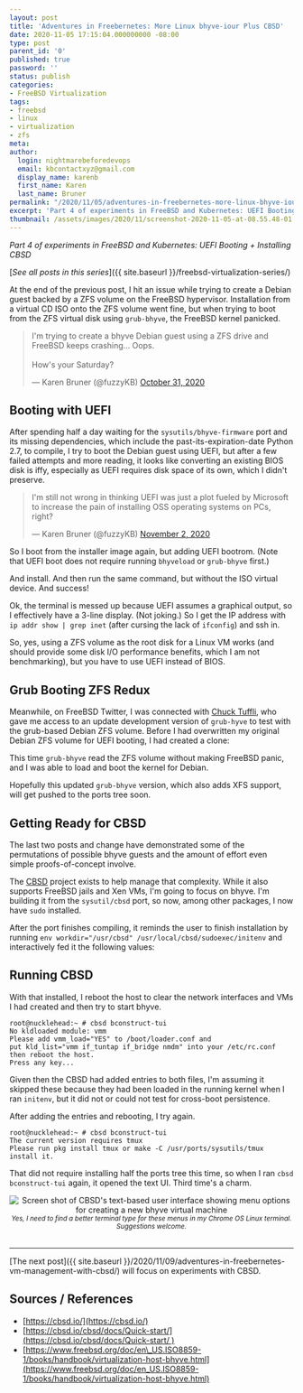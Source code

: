 ```yaml
---
layout: post
title: 'Adventures in Freebernetes: More Linux bhyve-iour Plus CBSD'
date: 2020-11-05 17:15:04.000000000 -08:00
type: post
parent_id: '0'
published: true
password: ''
status: publish
categories:
- FreeBSD Virtualization
tags:
- freebsd
- linux
- virtualization
- zfs
meta:
author:
  login: nightmarebeforedevops
  email: kbcontactxyz@gmail.com
  display_name: karenb
  first_name: Karen
  last_name: Bruner
permalink: "/2020/11/05/adventures-in-freebernetes-more-linux-bhyve-iour-plus-cbsd/"
excerpt: 'Part 4 of experiments in FreeBSD and Kubernetes: UEFI Booting + Installing CBSD'
thumbnail: /assets/images/2020/11/screenshot-2020-11-05-at-08.55.48-01.jpeg
---
```


_Part 4 of experiments in FreeBSD and Kubernetes: UEFI Booting + Installing CBSD_


[_See all posts in this series_]({{ site.baseurl }}/freebsd-virtualization-series/)


At the end of the previous post, I hit an issue while trying to create a Debian guest backed by a ZFS volume on the FreeBSD hypervisor. Installation from a virtual CD ISO onto the ZFS volume went fine, but when trying to boot from the ZFS virtual disk using `grub-bhyve`, the FreeBSD kernel panicked.


<blockquote class="twitter-tweet"><p lang="en" dir="ltr">I&#39;m trying to create a bhyve Debian guest using a ZFS drive and FreeBSD keeps crashing... Oops.<br><br>How&#39;s your Saturday?</p>&mdash; Karen Bruner (@fuzzyKB) <a href="https://twitter.com/fuzzyKB/status/1322617187400511488?ref_src=twsrc%5Etfw">October 31, 2020</a></blockquote> <script async src="https://platform.twitter.com/widgets.js" charset="utf-8"></script>


## Booting with UEFI


After spending half a day waiting for the `sysutils/bhyve-firmware` port and its missing dependencies, which include the past-its-expiration-date Python 2.7, to compile, I try to boot the Debian guest using UEFI, but after a few failed attempts and more reading, it looks like converting an existing BIOS disk is iffy, especially as UEFI requires disk space of its own, which I didn't preserve.


<blockquote class="twitter-tweet"><p lang="en" dir="ltr">I&#39;m still not wrong in thinking UEFI was just a plot fueled by Microsoft to increase the pain of installing OSS operating systems on PCs, right?</p>&mdash; Karen Bruner (@fuzzyKB) <a href="https://twitter.com/fuzzyKB/status/1323092341628887041?ref_src=twsrc%5Etfw">November 2, 2020</a></blockquote> <script async src="https://platform.twitter.com/widgets.js" charset="utf-8"></script>


So I boot from the installer image again, but adding UEFI bootrom. (Note that UEFI boot does not require running `bhyveload` or `grub-bhyve` first.)


<script src="https://gist.github.com/kbruner/0be1bbcbce8e4250c351e108241f6327.js"></script>


And install. And then run the same command, but without the ISO virtual device. And success!


<script src="https://gist.github.com/kbruner/52ba7d67d6d261712f71b098a9c2e5c0.js"></script>


Ok, the terminal is messed up because UEFI assumes a graphical output, so I effectively have a 3-line display. (Not joking.) So I get the IP address with `ip addr show | grep inet` (after cursing the lack of `ifconfig`) and ssh in.


So, yes, using a ZFS volume as the root disk for a Linux VM works (and should provide some disk I/O performance benefits, which I am not benchmarking), but you have to use UEFI instead of BIOS.


## Grub Booting ZFS Redux


Meanwhile, on FreeBSD Twitter, I was connected with [Chuck Tuffli](https://twitter.com/ctuffli), who gave me access to an update development version of `grub-hyve` to test with the grub-based Debian ZFS volume. Before I had overwritten my original Debian ZFS volume for UEFI booting, I had created a clone:


<script src="https://gist.github.com/kbruner/e3085004775b77a85f63da8d5825eed5.js"></script>


<script src="https://gist.github.com/kbruner/acbcc6df2c9a4a5b0f13d05b49f8845c.js"></script>


<script src="https://gist.github.com/kbruner/705729f4a9584f050ac2340cbfa9f95d.js"></script>


This time `grub-bhyve` read the ZFS volume without making FreeBSD panic, and I was able to load and boot the kernel for Debian.


Hopefully this updated `grub-bhyve` version, which also adds XFS support, will get pushed to the ports tree soon.


## Getting Ready for CBSD


The last two posts and change have demonstrated some of the permutations of possible bhyve guests and the amount of effort even simple proofs-of-concept involve.


The [CBSD](https://cbsd.io/) project exists to help manage that complexity. While it also supports FreeBSD jails and Xen VMs, I'm going to focus on bhyve. I'm building it from the `sysutil/cbsd` port, so now, among other packages, I now have `sudo` installed.


After the port finishes compiling, it reminds the user to finish installation by running `env workdir="/usr/cbsd" /usr/local/cbsd/sudoexec/initenv` and interactively fed it the following values:


<script src="https://gist.github.com/kbruner/2e469cf22bfdacf0e318eae103be5258.js"></script>


## Running CBSD


With that installed, I reboot the host to clear the network interfaces and VMs I had created and then try to start bhyve.


```
root@nucklehead:~ # cbsd bconstruct-tui
No kldloaded module: vmm
Please add vmm_load="YES" to /boot/loader.conf and
put kld_list="vmm if_tuntap if_bridge nmdm" into your /etc/rc.conf then reboot the host.
Press any key...
```


Given then the CBSD had added entries to both files, I'm assuming it skipped these because they had been loaded in the running kernel when I ran `initenv`, but it did not or could not test for cross-boot persistence.


After adding the entries and rebooting, I try again.


```
root@nucklehead:~ # cbsd bconstruct-tui
The current version requires tmux
Please run pkg install tmux or make -C /usr/ports/sysutils/tmux install it.
```


<script src="https://gist.github.com/kbruner/e23839d8ce507c965be32615a6cd4144.js"></script>


That did not require installing half the ports tree this time, so when I ran `cbsd bconstruct-tui` again, it opened the text UI. Third time's a charm.


<div align="center">
<img
src="{{ site.baseurl }}/assets/images/2020/11/screenshot-2020-11-05-at-08.55.48-01.jpeg"
alt="Screen shot of CBSD's text-based user interface showing menu options for creating a new bhyve virtual machine">
<br>
<i><small>
Yes, I need to find a better terminal type for these menus in my Chrome OS Linux terminal. Suggestions welcome.
</small></i>
</div>
<br>


* * *

[The next post]({{ site.baseurl }}/2020/11/09/adventures-in-freebernetes-vm-management-with-cbsd/) will focus on experiments with CBSD.


## Sources / References


* [https://cbsd.io/](https://cbsd.io/)
* [https://cbsd.io/cbsd/docs/Quick-start/](https://cbsd.io/cbsd/docs/Quick-start/ )
* [https://www.freebsd.org/doc/en\_US.ISO8859-1/books/handbook/virtualization-host-bhyve.html](https://www.freebsd.org/doc/en_US.ISO8859-1/books/handbook/virtualization-host-bhyve.html)

